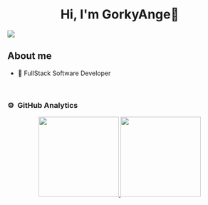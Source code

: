 <div align="center">
<h1 align="center">Hi, I'm GorkyAnge👋</h1>
</div>
<img src="https://i.ibb.co/y4bh3dd/Gorky-Ange-1.png">

## About me

- 📲 FullStack Software Developer
<br>

### ⚙️ &nbsp;GitHub Analytics

<p align="center">
<a href="https://github.com/ArisGuimera">
  <img height="180em" src="https://github-readme-stats-eight-theta.vercel.app/api?username=GorkyAnge&show_icons=true&theme=algolia&include_all_commits=true&count_private=true"/>
  <img height="180em" src="https://github-readme-stats-eight-theta.vercel.app/api/top-langs/?username=GorkyAnge&layout=compact&langs_count=8&theme=algolia"/>
</a>
</p>

